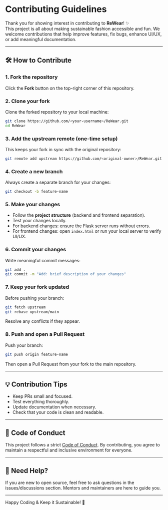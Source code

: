 # Contributing Guidelines

Thank you for showing interest in contributing to **ReWear**! ✨  
This project is all about making sustainable fashion accessible and fun. We welcome contributions that help improve features, fix bugs, enhance UI/UX, or add meaningful documentation.

---

## 🛠 How to Contribute

### 1. Fork the repository
Click the **Fork** button on the top-right corner of this repository.

### 2. Clone your fork
Clone the forked repository to your local machine:

```bash
git clone https://github.com/<your-username>/ReWear.git
cd ReWear
```

### 3. Add the upstream remote (one-time setup)
This keeps your fork in sync with the original repository:

```bash
git remote add upstream https://github.com/<original-owner>/ReWear.git
```

### 4. Create a new branch
Always create a separate branch for your changes:

```bash
git checkout -b feature-name
```

### 5. Make your changes
- Follow the **project structure** (backend and frontend separation).
- Test your changes locally.
- For backend changes: ensure the Flask server runs without errors.
- For frontend changes: open `index.html` or run your local server to verify UI/UX.

### 6. Commit your changes
Write meaningful commit messages:

```bash
git add .
git commit -m "Add: brief description of your changes"
```

### 7. Keep your fork updated
Before pushing your branch:

```bash
git fetch upstream
git rebase upstream/main
```

Resolve any conflicts if they appear.

### 8. Push and open a Pull Request
Push your branch:

```bash
git push origin feature-name
```

Then open a Pull Request from your fork to the main repository.

---

## 💡 Contribution Tips

- Keep PRs small and focused.
- Test everything thoroughly.
- Update documentation when necessary.
- Check that your code is clean and readable.

---

## 📜 Code of Conduct

This project follows a strict [Code of Conduct](CODE_OF_CONDUCT.md). By contributing, you agree to maintain a respectful and inclusive environment for everyone.

---

## 🤝 Need Help?

If you are new to open source, feel free to ask questions in the issues/discussions section. Mentors and maintainers are here to guide you.

---

Happy Coding & Keep it Sustainable! 🌱

